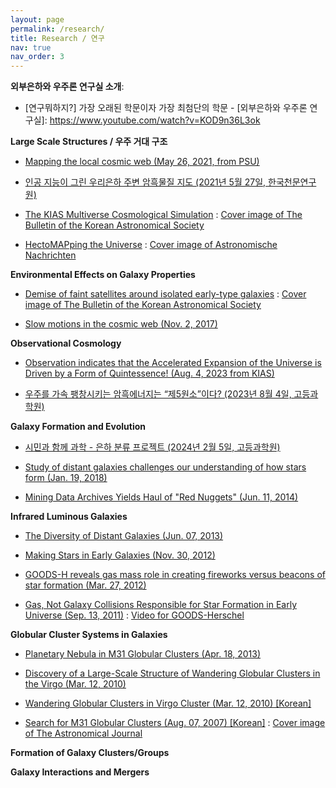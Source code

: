 ```yaml
---
layout: page
permalink: /research/
title: Research / 연구
nav: true
nav_order: 3
---
```

**외부은하와 우주론 연구실 소개**: 
* [연구뭐하지?] 가장 오래된 학문이자 가장 최첨단의 학문 - [외부은하와 우주론 연구실]: https://www.youtube.com/watch?v=KOD9n36L3ok

**Large Scale Structures / 우주 거대 구조**

* [Mapping the local cosmic web (May 26, 2021, from PSU)](https://www.psu.edu/news/research/story/mapping-local-cosmic-web/)
  
* [인공 지능이 그린 우리은하 주변 암흑물질 지도 (2021년 5월 27일, 한국천문연구원)](https://www.kasi.re.kr/kor/publication/post/newsMaterial/28759 )

* [The KIAS Multiverse Cosmological Simulation](https://ui.adsabs.harvard.edu/abs/2019arXiv190307626H/abstract) : [Cover image of The Bulletin of the Korean Astronomical Society](https://astro.kias.re.kr/%7Ehshwang/images/BKAS2018_43_2.png)

* [HectoMAPping the Universe](https://ui.adsabs.harvard.edu/abs/2015AN....336..428G/abstract) : [Cover image of Astronomische Nachrichten](http://onlinelibrary.wiley.com/doi/10.1002/asna.201590009/epdf)

**Environmental Effects on Galaxy Properties**

* [Demise of faint satellites around isolated early-type galaxies](https://ui.adsabs.harvard.edu/#abs/2018NatAs...2..162P/abstract) : [Cover image of The Bulletin of the Korean Astronomical Society](https://astro.kias.re.kr/%7Ehshwang/images/BKAS2018_43_1.png)

* [Slow motions in the cosmic web (Nov. 2, 2017)](https://www.nature.com/articles/s41550-017-0315-x.epdf?shared_access_token=MDA0L1udTImN4D3pNA32itRgN0jAjWel9jnR3ZoTv0MuwOq9QQoOyRK15tC8q4Rp8sYefelff-csKknML0Jt9eLT5LbnNoPkBJdDw2YQjHqs_F0mVMQ4epPbXK2E-MPU-E2uvmJSJ12_HN2KkFjeUSn81guQHBlEaRfDs1O0c78%3D)

**Observational Cosmology**

* [Observation indicates that the Accelerated Expansion of the Universe is Driven by a Form of Quintessence! (Aug. 4, 2023 from KIAS)](https://www.kias.re.kr/kias/bbs/B0000029/view.do?nttId=1353&menuNo=406005&pageIndex=1&lang=en)
  
* [우주를 가속 팽창시키는 암흑에너지는 “제5원소”이다? (2023년 8월 4일, 고등과학원)](https://www.kias.re.kr/kias/bbs/B0000029/view.do?nttId=1353&menuNo=406005&pageIndex=1&lang=ko)

**Galaxy Formation and Evolution**

* [시민과 함께 과학 - 은하 분류 프로젝트 (2024년 2월 5일, 고등과학원)](https://www.kias.re.kr/kias/bbs/B0000029/view.do?nttId=1411&menuNo=406005&lang=ko)
  
* [Study of distant galaxies challenges our understanding of how stars form (Jan. 19, 2018)](https://theconversation.com/study-of-distant-galaxies-challenges-our-understanding-of-how-stars-form-90147)

* [Mining Data Archives Yields Haul of "Red Nuggets" (Jun. 11, 2014)](http://www.cfa.harvard.edu/news/2014-15)

**Infrared Luminous Galaxies**

* [The Diversity of Distant Galaxies (Jun. 07, 2013)](http://www.cfa.harvard.edu/news/2013/su201323.html)

* [Making Stars in Early Galaxies (Nov. 30, 2012)](http://www.cfa.harvard.edu/news/2012/su201242.html)

* [GOODS-H reveals gas mass role in creating fireworks versus beacons of star formation (Mar. 27, 2012)](http://www.ras.org.uk/news-and-press/219-news-2012/2096-goods-herschel-reveals-gas-mass-role-in-creating-fireworks-versus-beacons-of-star-formation)

* [Gas, Not Galaxy Collisions Responsible for Star Formation in Early Universe (Sep. 13, 2011)](http://www.universetoday.com/88876/gas-not-galaxy-collisions-responsible-for-star-formation-in-early-universe/) : [Video for GOODS-Herschel](http://www.dailymotion.com/video/k1Z1hGfAOqFtqn3bbNu)

**Globular Cluster Systems in Galaxies**

* [Planetary Nebula in M31 Globular Clusters (Apr. 18, 2013)](http://www.universetoday.com/101360/astronomers-hint-that-our-sun-wont-terminate-as-the-typical-planetary-nebula/)

* [Discovery of a Large-Scale Structure of Wandering Globular Clusters in the Virgo (Mar. 12, 2010)](http://astro1.snu.ac.kr/home/eng/Introduction/popup4.html)

* [Wandering Globular Clusters in Virgo Cluster (Mar. 12, 2010) [Korean]](http://news.donga.com/3/all/20100312/26791118/1)

* [Search for M31 Globular Clusters (Aug. 07, 2007) [Korean]](http://news.donga.com/It_List/3/08/20070807/8475298/1) : [Cover image of The Astronomical Journal](https://astro.kias.re.kr/%7Ehshwang/AJ_134_2_cover.png)

**Formation of Galaxy Clusters/Groups**

**Galaxy Interactions and Mergers**
